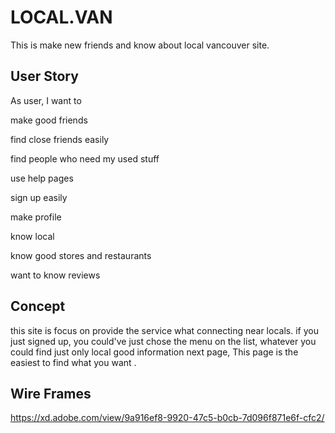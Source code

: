 # LOCAL.VAN

This is make new friends and know about local vancouver site. 

## User Story

As user, I want to

make good friends 

find close friends easily

find people who need my used stuff

use help pages

sign up easily

make profile

know local

know good stores and restaurants 

want to know reviews

## Concept

this site is focus on provide the service what connecting near locals. 
if you just signed up, you could've  just chose the menu on the list, 
whatever  you could find just only local good information next page, 
This page is the easiest to find what you want .

## Wire Frames

https://xd.adobe.com/view/9a916ef8-9920-47c5-b0cb-7d096f871e6f-cfc2/

